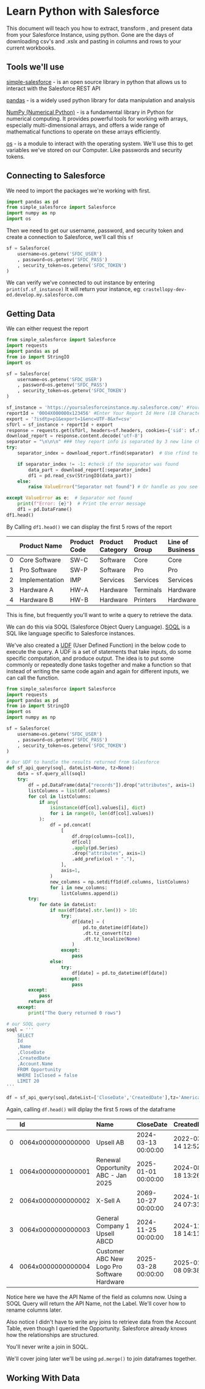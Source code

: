 # Learn Python with Salesforce

This document will teach you how to extract, transform , and present data from your Salesforce Instance, using python.
Gone are the days of downloading csv's and .xslx and pasting in columns and rows to your current workbooks.

## Tools we'll use

[simple-salesforce](https://simple-salesforce.readthedocs.io/en/latest/index.html) - is an open source library in python that allows us to interact with the Salesforce REST API

[pandas](https://pandas.pydata.org/docs/) - is a widely used python library for data manipulation and analysis

[NumPy (Numerical Python)](https://numpy.org/doc/stable/user/absolute_beginners.html) - is a fundamental library in Python for numerical computing. It provides powerful tools for working with arrays, especially multi-dimensional arrays, and offers a wide range of mathematical functions to operate on these arrays efficiently.

[os](https://docs.python.org/3/library/os.html) - is a module to interact with the operating system. We'll use this to get variables we've stored on our Computer. Like passwords and security tokens.

## Connecting to Salesforce

We need to import the packages we're working with first.

```python
import pandas as pd
from simple_salesforce import Salesforce
import numpy as np
import os
```

Then we need to get our username, password, and security token and create a connection to Salesforce, we'll call this `sf`

```python
sf = Salesforce(
    username=os.getenv('SFDC_USER')
    , password=os.getenv('SFDC_PASS')
    , security_token=os.getenv('SFDC_TOKEN')
)
```

We can verify we've connected to out instance by entering `print(sf.sf_instance)`
It will return your instance, eg: 
`crastellopy-dev-ed.develop.my.salesforce.com`

## Getting Data

We can either request the report

```python
from simple_salesforce import Salesforce
import requests
import pandas as pd
from io import StringIO
import os

sf = Salesforce(
    username=os.getenv('SFDC_USER')
    , password=os.getenv('SFDC_PASS')
    , security_token=os.getenv('SFDC_TOKEN')
)

sf_instance = 'https://yoursalesforceinstance.my.salesforce.com/' #Your Salesforce Instance URL
reportId = '00O4X000000x123456' #Enter Your Report Id Here (18 Character)
export = '?isdtp=p1&export=1&enc=UTF-8&xf=csv'
sfUrl = sf_instance + reportId + export
response = requests.get(sfUrl, headers=sf.headers, cookies={'sid': sf.session_id})
download_report = response.content.decode('utf-8')
separator = "\n\n\n" ### they report info is separated by 3 new line characters, we dont want this at the end of the df
try:
    separator_index = download_report.rfind(separator)  # Use rfind to find the *last* occurrence

    if separator_index != -1: #check if the separator was found
        data_part = download_report[:separator_index]
        df1 = pd.read_csv(StringIO(data_part))
    else:
        raise ValueError("Separator not found") # Or handle as you see fit

except ValueError as e:  # Separator not found
    print(f"Error: {e}")  # Print the error message
    df1 = pd.DataFrame()
df1.head()
```
By Calling `df1.head()` we can display the first 5 rows of the report

|    | Product Name   | Product Code   | Product Category   | Product Group   | Line of Business   | Case Safe ID       |
|---:|:---------------|:---------------|:-------------------|:----------------|:-------------------|:-------------------|
|  0 | Core Software  | SW-C           | Software           | Core            | Core               | 01t4X0000012345678 |
|  1 | Pro Software   | SW-P           | Software           | Pro             | Pro                | 01t4X0000012345679 |
|  2 | Implementation | IMP            | Services           | Services        | Services           | 01t4X0000012345680 |
|  3 | Hardware A     | HW-A           | Hardware           | Terminals       | Hardware           | 01t4X0000012345681 |
|  4 | Hardware B     | HW-B           | Hardware           | Printers        | Hardware           | 01t4X0000012345682 |

This is fine, but frequently you'll want to write a query to retrieve the data.

We can do this via SOQL (Salesforce Object Query Language).
[SOQL](https://developer.salesforce.com/docs/atlas.en-us.soql_sosl.meta/soql_sosl/sforce_api_calls_soql.htm) is a SQL like language specific to Salesforce instances.

We've also created a [UDF](https://www.geeksforgeeks.org/python-user-defined-functions/) (User Defined Function) in the below code to execute the query.
A UDF is a set of statements that take inputs, do some specific computation, and produce output. The idea is to put some commonly or repeatedly done tasks together and make a function so that instead of writing the same code again and again for different inputs, we can call the function.

```python
from simple_salesforce import Salesforce
import requests
import pandas as pd
from io import StringIO
import os
import numpy as np

sf = Salesforce(
    username=os.getenv('SFDC_USER')
    , password=os.getenv('SFDC_PASS')
    , security_token=os.getenv('SFDC_TOKEN')
)

# Our UDF to handle the results returned from Salesforce
def sf_api_query(soql, dateList=None, tz=None):
    data = sf.query_all(soql)
    try:
        df = pd.DataFrame(data["records"]).drop("attributes", axis=1)
        listColumns = list(df.columns)
        for col in listColumns:
            if any(
                isinstance(df[col].values[i], dict)
                for i in range(0, len(df[col].values))
            ):
                df = pd.concat(
                    [
                        df.drop(columns=[col]),
                        df[col]
                        .apply(pd.Series)
                        .drop("attributes", axis=1)
                        .add_prefix(col + "."),
                    ],
                    axis=1,
                )
                new_columns = np.setdiff1d(df.columns, listColumns)
                for i in new_columns:
                    listColumns.append(i)
        try:
            for date in dateList:
                if max(df[date].str.len()) > 10:
                    try:
                        df[date] = (
                            pd.to_datetime(df[date])
                            .dt.tz_convert(tz)
                            .dt.tz_localize(None)
                        )
                    except:
                        pass
                else:
                    try:
                        df[date] = pd.to_datetime(df[date])
                    except:
                        pass
        except:
            pass
        return df
    except:
        print("The Query returned 0 rows")

# our SOQL query
soql = '''
    SELECT 
    Id
    ,Name
    ,CloseDate
    ,CreatedDate
    ,Account.Name 
    FROM Opportunity 
    WHERE IsClosed = false 
    LIMIT 20
'''

df = sf_api_query(soql,dateList=['CloseDate','CreatedDate'],tz='America/Chicago')
```
Again, calling `df.head()` will diplay the first 5 rows of the dataframe

|    | Id                 | Name                                        | CloseDate           | CreatedDate         |   Account.Name |
|---:|:-------------------|:--------------------------------------------|:--------------------|:--------------------|---------------:|
|  0 | 0064x0000000000000 | Upsell AB                                   | 2024-03-13 00:00:00 | 2022-03-14 12:52:17 |            ABC |
|  1 | 0064x0000000000001 | Renewal Opportunity ABC - Jan 2025          | 2025-01-01 00:00:00 | 2024-08-18 13:26:37 |            ABC |
|  2 | 0064x0000000000002 | X-Sell A                                    | 2069-10-27 00:00:00 | 2024-10-24 07:31:48 |            A12 |
|  3 | 0064x0000000000003 | General Company 1 Upsell ABCD               | 2024-11-25 00:00:00 | 2024-11-18 14:11:49 |            DEF |
|  4 | 0064x0000000000004 | Customer ABC New Logo Pro Software Hardware | 2025-03-28 00:00:00 | 2025-01-08 09:38:18 |            GHI |

Notice here we have the API Name of the field as columns now.
Using a SOQL Query will return the API Name, not the Label.
We'll cover how to rename columns later.

Also notice I didn't have to write any joins to retrieve data from the Account Table, even though I queried the Opportunity.
Salesforce already knows how the relationships are structured.

You'll never write a join in SOQL.

We'll cover joing later we'll be using `pd.merge()` to join dataframes together.

## Working With Data
